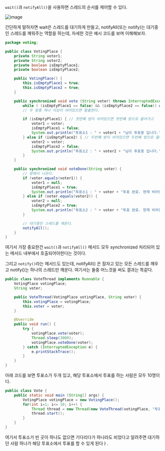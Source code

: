 
`wait()`과 `notifyAll()`을 사용하면 스레드의 순서를 제어할 수 있다.

![image](https://user-images.githubusercontent.com/81006587/234431001-e64a2240-ffcd-4363-bee0-dab7e8c0d4a5.png)


간단하게 말하자면 wait은 스레드를 대기하게 만들고, notifyAll(또는 notify)는 대기중인 스레드를 꺠워주는 역할을 하는데, 자세한 것은 예시 코드를 보며 이해해보자.

```java
package voting;

public class VotingPlace {
    private String voter1;
    private String voter2;
    private boolean isEmptyPlace1;
    private boolean isEmptyPlace2;

    public VotingPlace() {
        this.isEmptyPlace1 = true;
        this.isEmptyPlace2 = true;
    }

    public synchronized void vote (String voter) throws InterruptedException {
        while ( (isEmptyPlace1 == false) && (isEmptyPlace2 == false)) wait(); // 두 방이 모두 꽉차있다면 기다린다.
        // 두 방중 하나 이상이 비어있으면 탈출한다.

        if (isEmptyPlace1) { // 첫번쨰 방이 비어있으면 첫번쨰 방으로 들어가고
            voter1 = voter;
            isEmptyPlace1 = false;
            System.out.println("투표소1 : " + voter1 + "님이 투표중 입니다.");
        } else if (isEmptyPlace2) { // 두번쨰 방이 비어있으면 두번쨰 방으로 들어간다.
            voter2 = voter;
            isEmptyPlace2 = false;
            System.out.println("투표소2 : " + voter2 + "님이 투표중 입니다.");
        }
    }

    public synchronized void voteDone(String voter) {
        // 방에서 나온다.
        if (voter.equals(voter1)) { 
            voter1 = null;
            isEmptyPlace1 = true;
            System.out.println("투표소1 : " + voter + "투표 완료. 현재 비어있음");
        } else if (voter.equals(voter2)) {
            voter2 = null;
            isEmptyPlace2 = true;
            System.out.println("투표소2 : " + voter + "투표 완료. 현재 비어있음");
        }

        // 대기중인 스레드를 깨운다.
        notifyAll();
    }
}
```

여기서 가장 중요한건 `wait()`과 `notifyAll()` 메서드 모두 synchronized 처리되어 있는 메서드 내부에서 호출되어야한다는 것이다.

그리고 `notify()`라는 메서드도 있는데, notifyAll() 은 잠자고 있는 모든 스레드를 깨우고 notify()는 하나의 스레드만 깨운다. 여기서는 둘중 어느것을 써도 결과는 똑같다.

```java
public class VoteThread implements Runnable {
    VotingPlace votingPlace;
    String voter;

    public VoteThread(VotingPlace votingPlace, String voter) {
        this.votingPlace = votingPlace;
        this.voter = voter;
    }

    @Override
    public void run() {
        try {
            votingPlace.vote(voter);
            Thread.sleep(3000);
            votingPlace.voteDone(voter);
        } catch (InterruptedException e) {
            e.printStackTrace();
        }
    }
}
```

아래 코드를 보면 투표소가 두개 있고, 해당 투표소에서 투표를 하는 사람은 모두 10명이다.

```java
public class Vote {
    public static void main (String[] args) {
        VotingPlace votingPlace = new VotingPlace();
        for(int i=1; i<= 10; i++) {
            Thread thread = new Thread(new VoteThread(votingPlace, "투표자"+i));
            thread.start();
        }
    }
}
```

여기서 투표소가 빈 곳이 하나도 없으면 기다리다가 하나라도 비었다고 알려주면 대기하던 사람 하나가 해당 투표소에서 투표를 할 수 있게 된다ㅏ.